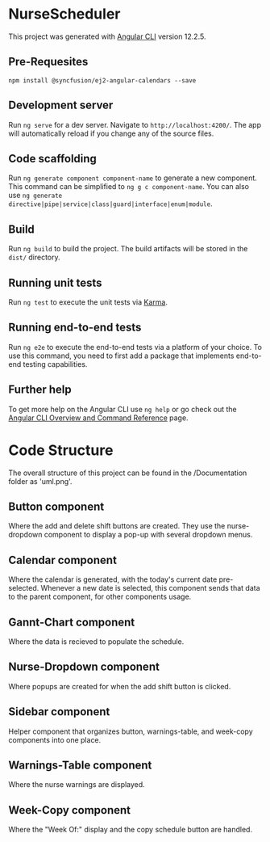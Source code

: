 # NurseScheduler

This project was generated with [Angular CLI](https://github.com/angular/angular-cli) version 12.2.5.

## Pre-Requesites

`npm install @syncfusion/ej2-angular-calendars --save`

## Development server

Run `ng serve` for a dev server. Navigate to `http://localhost:4200/`. The app will automatically reload if you change any of the source files.

## Code scaffolding

Run `ng generate component component-name` to generate a new component.
This command can be simplified to `ng g c component-name`.
You can also use `ng generate directive|pipe|service|class|guard|interface|enum|module`.

## Build

Run `ng build` to build the project. The build artifacts will be stored in the `dist/` directory.

## Running unit tests

Run `ng test` to execute the unit tests via [Karma](https://karma-runner.github.io).

## Running end-to-end tests

Run `ng e2e` to execute the end-to-end tests via a platform of your choice. To use this command, you need to first add a package that implements end-to-end testing capabilities.

## Further help

To get more help on the Angular CLI use `ng help` or go check out the [Angular CLI Overview and Command Reference](https://angular.io/cli) page.




# Code Structure

The overall structure of this project can be found in the /Documentation folder as 'uml.png'.

## Button component

Where the add and delete shift buttons are created. They use the nurse-dropdown component to display a pop-up with several dropdown menus.

## Calendar component

Where the calendar is generated, with the today's current date pre-selected. Whenever a new date is selected, this component sends that data to the parent component, for other components usage.

## Gannt-Chart component

Where the data is recieved to populate the schedule.

## Nurse-Dropdown component

Where popups are created for when the add shift button is clicked.

## Sidebar component

Helper component that organizes button, warnings-table, and week-copy components into one place.

## Warnings-Table component

Where the nurse warnings are displayed.

## Week-Copy component

Where the "Week Of:" display and the copy schedule button are handled.
